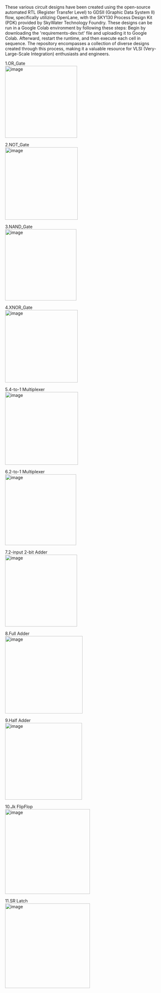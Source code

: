 These various circuit designs have been created using the open-source automated RTL (Register Transfer Level) to GDSII (Graphic Data System II) flow, specifically utilizing OpenLane, with the SKY130 Process Design Kit (PDK) provided by SkyWater Technology Foundry. These designs can be run in a Google Colab environment by following these steps: Begin by downloading the 'requirements-dev.txt' file and uploading it to Google Colab. Afterward, restart the runtime, and then execute each cell in sequence. The repository encompasses a collection of diverse designs created through this process, making it a valuable resource for VLSI (Very-Large-Scale Integration) enthusiasts and engineers.

1.OR_Gate<br>
<img width="235" alt="image" src="https://github.com/GK-Sastry/Circuit-Designs---OpenLane/assets/134768981/8222e3d8-8ef5-4e24-855f-9c549bc03513">

2.NOT_Gate<br>
<img width="237" alt="image" src="https://github.com/GK-Sastry/Circuit-Designs---OpenLane/assets/134768981/c7c0892a-5594-47a0-96c6-9891d7dbc207">

3.NAND_Gate<br>
<img width="233" alt="image" src="https://github.com/GK-Sastry/Circuit-Designs---OpenLane/assets/134768981/32b24dc8-81b2-4922-ad97-e377bb1706ca">

4.XNOR_Gate<br>
<img width="237" alt="image" src="https://github.com/GK-Sastry/Circuit-Designs---OpenLane/assets/134768981/9929368e-d679-4bc1-9dba-f3cf0acebb61">

5.4-to-1 Multiplexer<br> 
<img width="238" alt="image" src="https://github.com/GK-Sastry/Circuit-Designs---OpenLane/assets/134768981/6ac9d087-ff59-44ed-a71a-1c86edc37919">

6.2-to-1 Multiplexer<br>
<img width="232" alt="image" src="https://github.com/GK-Sastry/Circuit-Designs---OpenLane/assets/134768981/e5b9c357-e5ed-49e9-808f-a96425c1d55f">

7.2-input 2-bit Adder<br>
<img width="235" alt="image" src="https://github.com/GK-Sastry/Circuit-Designs---OpenLane/assets/134768981/c7459328-73d2-4298-9eb9-320d67e9ae86">

8.Full Adder<br>
<img width="253" alt="image" src="https://github.com/GK-Sastry/Circuit-Designs---OpenLane/assets/134768981/523ac5d9-b448-4fa3-9a40-c7067a8a8af2">

9.Half Adder<br>
<img width="251" alt="image" src="https://github.com/GK-Sastry/Circuit-Designs---OpenLane/assets/134768981/70e1de93-fcba-48db-9ed9-9e79eafb1701">

10.Jk FlipFlop<br>
<img width="277" alt="image" src="https://github.com/GK-Sastry/Circuit-Designs---OpenLane/assets/134768981/049b5f2c-1aab-4e9c-b969-048e78adadc1">

11.SR Latch<br>
<img width="277" alt="image" src="https://github.com/GK-Sastry/Circuit-Designs---OpenLane/assets/134768981/b224b180-6bb6-46ec-a562-515a65d45c5e">








